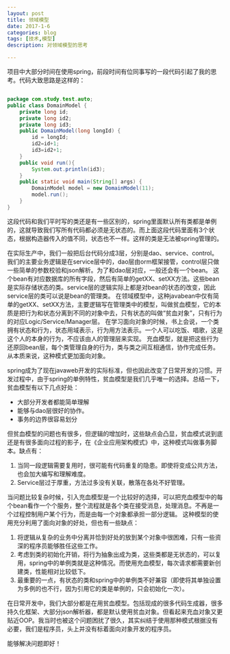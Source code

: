 ```yaml
---
layout: post
title: 领域模型
date: 2017-1-6
categories: blog
tags: [技术,模型]
description: 对领域模型的思考

---
```


项目中大部分时间在使用spring，前段时间有位同事写的一段代码引起了我的思考。代码大致思路是这样的：

```java

package com.study.test.auto;
public class DomainModel {
    private long id;
    private long id2;
    private long id3;
    public DomainModel(long longId) {
        id = longId;
        id2=id+1;
        id3=id2+1;
    }
    public void run(){
        System.out.println(id3);
    }
    public static void main(String[] args) {
        DomainModel model = new DomainModel(11);
        model.run();
    }
}

```

这段代码和我们平时写的类还是有一些区别的，spring里面默认所有类都是单例的，这就导致我们写所有代码都必须是无状态的。而上面这段代码里面有3个状态，根据构造器传入的值不同，状态也不一样。这样的类是无法被spring管理的。

在实际生产中，我们一般把后台代码分成3层，分别是dao、service、control。我们的主要业务逻辑是在service层中的，dao层由orm框架接管，control层只做一些简单的参数校验和json解析。为了和dao层对应，一般还会有一个bean。
这个bean有对应数据库的所有字段，然后有简单的getXX、setXX方法。这些bean是实际存储状态的类。service层的逻辑实际上都是对bean的状态的改变，因此service层的类可以说是bean的管理类。
在领域模型中，这种javabean中仅有简单的getXX、setXX方法，主要逻辑写在管理类中的模型，叫做贫血模型，它的本质是把行为和状态分离到不同的对象中去，只有状态的叫做“贫血对象”，只有行为的对应Logic/Service/Manager层。
在学习面向对象的时候，书上会说，一个类拥有状态和行为，状态用域表示，行为用方法表示。一个人可以吃饭、唱歌，这是这个人的本身的行为，不应该由人的管理层来实现。
充血模型，就是把这些行为还原回bean层，每个类管理自身的行为，类与类之间互相通信，协作完成任务。从本质来说，这种模式更加面向对象。

spring成为了现在javaweb开发的实际标准，但也因此改变了日常开发的习惯。开发过程中，由于spring的单例特性，贫血模型是我们几乎唯一的选择。总结一下，贫血模型有以下几点好处：
- 大部分开发者都能简单理解
- 能够与dao层很好的协作。
- 事务的边界很容易划分

但贫血模型的问题也有很多，但逻辑的增加时，这些缺点会凸显，贫血模式说到底还是有很多面向过程的影子，在《企业应用架构模式》中，这种模式叫做事务脚本。缺点有：
1. 当同一段逻辑需要复用时，很可能有代码重复的隐患。即使将变成公共方法，也会加大编写和理解难度。
2. Service层过于厚重，方法过多没有关联，散落在各处不好管理。

当问题比较复杂时候，引入充血模型是一个比较好的选择，可以把充血模型中的每个bean看作一个个服务，整个流程就是各个类在接受消息，处理消息。不再是一个过程控制用户某个行为，而是由每一个对象都承担一部分逻辑。
这种模型的使用充分利用了面向对象的好处，但也有一些缺点：
1. 将逻辑从复杂的业务中分离并恰到好处的放到某个对象中很困难，只有一些资深的程序员能够胜任这些工作。
2. 考虑到类的初始化开销，将行为抽象出成为类，这些类都是无状态的，可以复用，spring中的单例类就是这种情况。而使用充血模型，每次请求都需要新创建类，性能相对比较低下。
3. 最重要的一点，有状态的类和spring中的单例类不好兼容（即使将其单独设置为多例的也不行，因为引用它的类是单例的，只会初始化一次）。

在日常开发中，我们大部分都是在用贫血模型。包括现成的很多代码生成器，很多持久化框架、大部分json解析器，都是默认使用贫血对象。但看起来充血对象又更贴近OOP。我当时也被这个问题困扰了很久，其实纠结于使用那种模式根据没有必要，我们是程序员，头上并没有标着面向对象开发的程序员。

能够解决问题即好！



